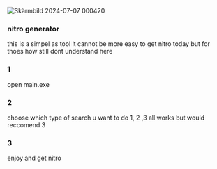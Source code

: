 ![Skärmbild 2024-07-07 000420](https://github.com/acryptz/Nitro-generator/assets/173300375/e68fa665-8334-4aff-b9b2-c56e590aea71)



### nitro generator
this is a simpel as tool it cannot be more easy to get nitro today but for thoes how still dont understand here

### 1 
open main.exe

### 2
choose which type of search u want to do 1, 2 ,3 all works but would reccomend 3

### 3 
enjoy and get nitro
